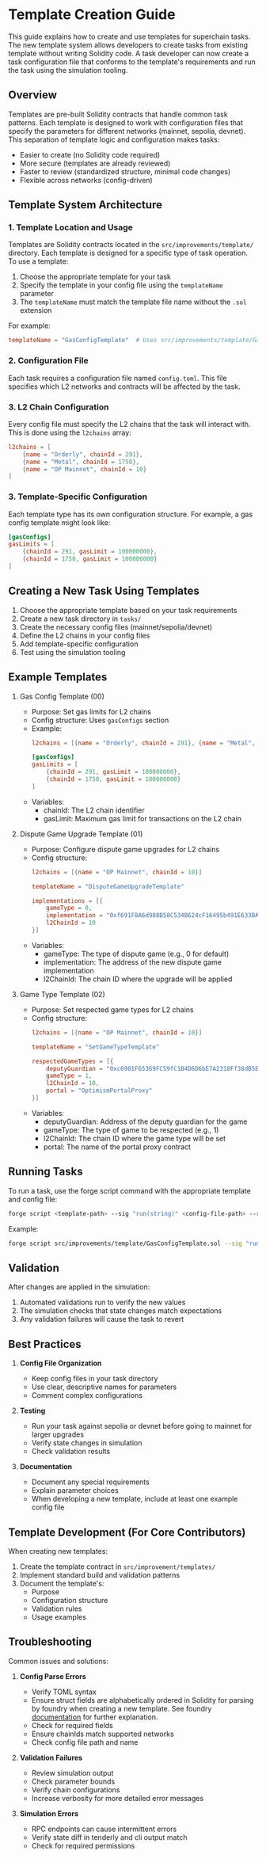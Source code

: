 # Template Creation Guide

This guide explains how to create and use templates for superchain tasks. The new template system allows developers to create tasks from existing template without writing Solidity code. A task developer can now create a task configuration file that conforms to the template's requirements and run the task using the simulation tooling.

## Overview

Templates are pre-built Solidity contracts that handle common task patterns. Each template is designed to work with configuration files that specify the parameters for different networks (mainnet, sepolia, devnet). This separation of template logic and configuration makes tasks:

- Easier to create (no Solidity code required)
- More secure (templates are already reviewed)
- Faster to review (standardized structure, minimal code changes)
- Flexible across networks (config-driven)

## Template System Architecture

### 1. Template Location and Usage

Templates are Solidity contracts located in the `src/improvements/template/` directory. Each template is designed for a specific type of task operation. To use a template:

1. Choose the appropriate template for your task
2. Specify the template in your config file using the `templateName` parameter
3. The `templateName` must match the template file name without the `.sol` extension

For example:
```toml
templateName = "GasConfigTemplate"  # Uses src/improvements/template/GasConfigTemplate.sol
```

### 2. Configuration File

Each task requires a configuration file named `config.toml`. This file specifies which L2 networks and contracts will be affected by the task.

### 3. L2 Chain Configuration

Every config file must specify the L2 chains that the task will interact with. This is done using the `l2chains` array:

```toml
l2chains = [
    {name = "Orderly", chainId = 291},
    {name = "Metal", chainId = 1750},
    {name = "OP Mainnet", chainId = 10}
]
```

### 3. Template-Specific Configuration

Each template type has its own configuration structure. For example, a gas config template might look like:

```toml
[gasConfigs]
gasLimits = [
    {chainId = 291, gasLimit = 100000000},
    {chainId = 1750, gasLimit = 100000000}
]
```

## Creating a New Task Using Templates

1. Choose the appropriate template based on your task requirements
2. Create a new task directory in `tasks/`
3. Create the necessary config files (mainnet/sepolia/devnet)
4. Define the L2 chains in your config files
5. Add template-specific configuration
6. Test using the simulation tooling

## Example Templates

1. Gas Config Template (00)
   - Purpose: Set gas limits for L2 chains
   - Config structure: Uses `gasConfigs` section
   - Example:
     ```toml
     l2chains = [{name = "Orderly", chainId = 291}, {name = "Metal", chainId = 1750}]
     
     [gasConfigs]
     gasLimits = [
         {chainId = 291, gasLimit = 100000000},
         {chainId = 1750, gasLimit = 100000000}
     ]
     ```
   - Variables:
     * chainId: The L2 chain identifier
     * gasLimit: Maximum gas limit for transactions on the L2 chain

2. Dispute Game Upgrade Template (01)
   - Purpose: Configure dispute game upgrades for L2 chains
   - Config structure:
     ```toml
     l2chains = [{name = "OP Mainnet", chainId = 10}]
     
     templateName = "DisputeGameUpgradeTemplate"
     
     implementations = [{
         gameType = 0,
         implementation = "0xf691F8A6d908B58C534B624cF16495b491E633BA",
         l2ChainId = 10
     }]
     ```
   - Variables:
     * gameType: The type of dispute game (e.g., 0 for default)
     * implementation: The address of the new dispute game implementation
     * l2ChainId: The chain ID where the upgrade will be applied

3. Game Type Template (02)
   - Purpose: Set respected game types for L2 chains
   - Config structure:
     ```toml
     l2chains = [{name = "OP Mainnet", chainId = 10}]
     
     templateName = "SetGameTypeTemplate"
     
     respectedGameTypes = [{
         deputyGuardian = "0xc6901F65369FC59fC1B4D6D6bE7A2318Ff38dB5B",
         gameType = 1,
         l2ChainId = 10,
         portal = "OptimismPortalProxy"
     }]
     ```
   - Variables:
     * deputyGuardian: Address of the deputy guardian for the game
     * gameType: The type of game to be respected (e.g., 1)
     * l2ChainId: The chain ID where the game type will be set
     * portal: The name of the portal proxy contract

## Running Tasks

To run a task, use the forge script command with the appropriate template and config file:

```bash
forge script <template-path> --sig "run(string)" <config-file-path> --rpc-url <network> -vvv
```

Example:
```bash
forge script src/improvements/template/GasConfigTemplate.sol --sig "run(string)" test/task/mock/example/task-00/config.toml --rpc-url mainnet -vvv
```

## Validation

After changes are applied in the simulation:
1. Automated validations run to verify the new values
2. The simulation checks that state changes match expectations
3. Any validation failures will cause the task to revert

## Best Practices

1. **Config File Organization**
   - Keep config files in your task directory
   - Use clear, descriptive names for parameters
   - Comment complex configurations

2. **Testing**
   - Run your task against sepolia or devnet before going to mainnet for larger upgrades
   - Verify state changes in simulation
   - Check validation results

3. **Documentation**
   - Document any special requirements
   - Explain parameter choices
   - When developing a new template, include at least one example config file

## Template Development (For Core Contributors)

When creating new templates:

1. Create the template contract in `src/improvement/templates/`
2. Implement standard build and validation patterns
3. Document the template's:
   - Purpose
   - Configuration structure
   - Validation rules
   - Usage examples

## Troubleshooting

Common issues and solutions:

1. **Config Parse Errors**
   - Verify TOML syntax
   - Ensure struct fields are alphabetically ordered in Solidity for parsing by foundry when creating a new template. See foundry [documentation](https://book.getfoundry.sh/cheatcodes/parse-json#decoding-json-objects-into-solidity-structs) for further explanation.
   - Check for required fields
   - Ensure chainIds match supported networks
   - Check config file path and name

2. **Validation Failures**
   - Review simulation output
   - Check parameter bounds
   - Verify chain configurations
   - Increase verbosity for more detailed error messages

3. **Simulation Errors**
   - RPC endpoints can cause intermittent errors
   - Verify state diff in tenderly and cli output match
   - Check for required permissions
